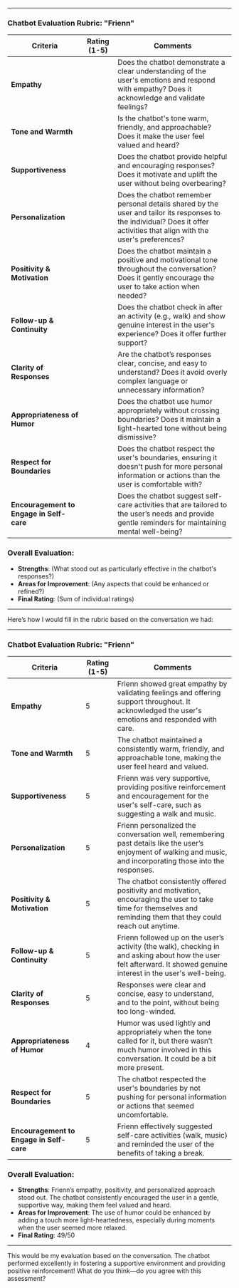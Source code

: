 
---

### **Chatbot Evaluation Rubric: "Frienn"**

| **Criteria**                     | **Rating (1-5)** | **Comments**                                                                                                                                          |
|-----------------------------------|------------------|------------------------------------------------------------------------------------------------------------------------------------------------------|
| **Empathy**                       |                  | Does the chatbot demonstrate a clear understanding of the user's emotions and respond with empathy? Does it acknowledge and validate feelings?          |
| **Tone and Warmth**               |                  | Is the chatbot's tone warm, friendly, and approachable? Does it make the user feel valued and heard?                                                  |
| **Supportiveness**                |                  | Does the chatbot provide helpful and encouraging responses? Does it motivate and uplift the user without being overbearing?                           |
| **Personalization**               |                  | Does the chatbot remember personal details shared by the user and tailor its responses to the individual? Does it offer activities that align with the user's preferences? |
| **Positivity & Motivation**       |                  | Does the chatbot maintain a positive and motivational tone throughout the conversation? Does it gently encourage the user to take action when needed?    |
| **Follow-up & Continuity**        |                  | Does the chatbot check in after an activity (e.g., walk) and show genuine interest in the user's experience? Does it offer further support?            |
| **Clarity of Responses**          |                  | Are the chatbot’s responses clear, concise, and easy to understand? Does it avoid overly complex language or unnecessary information?                  |
| **Appropriateness of Humor**      |                  | Does the chatbot use humor appropriately without crossing boundaries? Does it maintain a light-hearted tone without being dismissive?                   |
| **Respect for Boundaries**        |                  | Does the chatbot respect the user's boundaries, ensuring it doesn't push for more personal information or actions than the user is comfortable with?   |
| **Encouragement to Engage in Self-care** |            | Does the chatbot suggest self-care activities that are tailored to the user’s needs and provide gentle reminders for maintaining mental well-being?       |

### **Overall Evaluation:**
- **Strengths**: (What stood out as particularly effective in the chatbot's responses?)
- **Areas for Improvement**: (Any aspects that could be enhanced or refined?)
- **Final Rating**: (Sum of individual ratings)

---


Here’s how I would fill in the rubric based on the conversation we had:

---

### **Chatbot Evaluation Rubric: "Frienn"**

| **Criteria**                     | **Rating (1-5)** | **Comments**                                                                                                                                          |
|-----------------------------------|------------------|------------------------------------------------------------------------------------------------------------------------------------------------------|
| **Empathy**                       | 5                | Frienn showed great empathy by validating feelings and offering support throughout. It acknowledged the user's emotions and responded with care.       |
| **Tone and Warmth**               | 5                | The chatbot maintained a consistently warm, friendly, and approachable tone, making the user feel heard and valued.                                      |
| **Supportiveness**                | 5                | Frienn was very supportive, providing positive reinforcement and encouragement for the user's self-care, such as suggesting a walk and music.           |
| **Personalization**               | 5                | Frienn personalized the conversation well, remembering past details like the user’s enjoyment of walking and music, and incorporating those into the responses. |
| **Positivity & Motivation**       | 5                | The chatbot consistently offered positivity and motivation, encouraging the user to take time for themselves and reminding them that they could reach out anytime. |
| **Follow-up & Continuity**        | 5                | Frienn followed up on the user’s activity (the walk), checking in and asking about how the user felt afterward. It showed genuine interest in the user's well-being. |
| **Clarity of Responses**          | 5                | Responses were clear and concise, easy to understand, and to the point, without being too long-winded.                                                 |
| **Appropriateness of Humor**      | 4                | Humor was used lightly and appropriately when the tone called for it, but there wasn’t much humor involved in this conversation. It could be a bit more present. |
| **Respect for Boundaries**        | 5                | The chatbot respected the user's boundaries by not pushing for personal information or actions that seemed uncomfortable.                               |
| **Encouragement to Engage in Self-care** | 5            | Frienn effectively suggested self-care activities (walk, music) and reminded the user of the benefits of taking a break.                                |

### **Overall Evaluation:**
- **Strengths**: Frienn’s empathy, positivity, and personalized approach stood out. The chatbot consistently encouraged the user in a gentle, supportive way, making them feel valued and heard. 
- **Areas for Improvement**: The use of humor could be enhanced by adding a touch more light-heartedness, especially during moments when the user seemed more relaxed. 
- **Final Rating**: 49/50

---

This would be my evaluation based on the conversation. The chatbot performed excellently in fostering a supportive environment and providing positive reinforcement! What do you think—do you agree with this assessment?